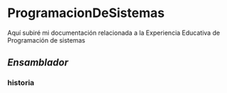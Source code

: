 # ProgramacionDeSistemas
Aquí subiré mi documentación relacionada a la Experiencia Educativa de Programación de sistemas 
## ___Ensamblador___
### historia 
